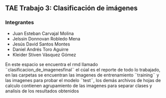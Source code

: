 ## TAE Trabajo 3: Clasificación de imágenes

### Integrantes 

- Juan Esteban Carvajal Molina
- Jelssin Donnovan Robledo Mena
- Jesús David Santos Montes
- Daniel Andrés Toro Aguirre
- Kleider Stiven Vásquez Gómez

En este espacio se encuentra el rmd llamado ¨clasificacion_de_imagenesfinal¨ el cúal es el reporte de todo lo trabajado, en las carpetas se encuentran las imagenes de entrenamiento ¨training¨ y las imagenes para probar el modelo ¨test¨, los demás archivos de hojas de calculo contienen agrupamiento de las imagenes para separar clases y analisis de los resultados obtenidos 